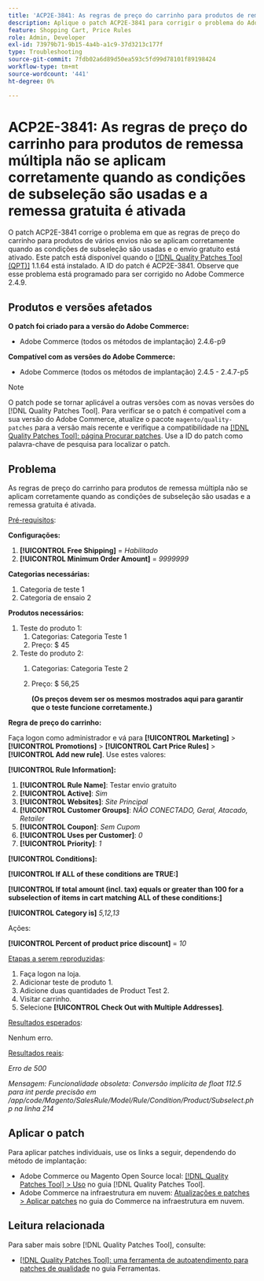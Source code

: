 ```yaml
---
title: 'ACP2E-3841: As regras de preço do carrinho para produtos de remessa múltipla não se aplicam corretamente quando as condições de subseleção são usadas e a remessa gratuita é ativada'
description: Aplique o patch ACP2E-3841 para corrigir o problema do Adobe Commerce em que as regras de preço do carrinho para produtos de vários envios não se aplicam corretamente quando as condições de subseleção são usadas e o envio gratuito está ativado.
feature: Shopping Cart, Price Rules
role: Admin, Developer
exl-id: 73979b71-9b15-4a4b-a1c9-37d3213c177f
type: Troubleshooting
source-git-commit: 7fdb02a6d89d50ea593c5fd99d78101f89198424
workflow-type: tm+mt
source-wordcount: '441'
ht-degree: 0%

---
```


# ACP2E-3841: As regras de preço do carrinho para produtos de remessa múltipla não se aplicam corretamente quando as condições de subseleção são usadas e a remessa gratuita é ativada

O patch ACP2E-3841 corrige o problema em que as regras de preço do carrinho para produtos de vários envios não se aplicam corretamente quando as condições de subseleção são usadas e o envio gratuito está ativado. Este patch está disponível quando o [[!DNL Quality Patches Tool (QPT)]](/help/tools/quality-patches-tool/quality-patches-tool-to-self-serve-quality-patches.md) 1.1.64 está instalado. A ID do patch é ACP2E-3841. Observe que esse problema está programado para ser corrigido no Adobe Commerce 2.4.9.

## Produtos e versões afetados

**O patch foi criado para a versão do Adobe Commerce:**

* Adobe Commerce (todos os métodos de implantação) 2.4.6-p9

**Compatível com as versões do Adobe Commerce:**

* Adobe Commerce (todos os métodos de implantação) 2.4.5 - 2.4.7-p5

>[!NOTE]
>
>O patch pode se tornar aplicável a outras versões com as novas versões do [!DNL Quality Patches Tool]. Para verificar se o patch é compatível com a sua versão do Adobe Commerce, atualize o pacote `magento/quality-patches` para a versão mais recente e verifique a compatibilidade na [[!DNL Quality Patches Tool]: página Procurar patches](https://experienceleague.adobe.com/tools/commerce-quality-patches/index.html). Use a ID do patch como palavra-chave de pesquisa para localizar o patch.

## Problema

As regras de preço do carrinho para produtos de remessa múltipla não se aplicam corretamente quando as condições de subseleção são usadas e a remessa gratuita é ativada.

<u>Pré-requisitos</u>:

**Configurações:**
1. **[!UICONTROL Free Shipping]** = *Habilitado*
1. **[!UICONTROL Minimum Order Amount]** = *9999999*

**Categorias necessárias:**
1. Categoria de teste 1
1. Categoria de ensaio 2

**Produtos necessários:**
1. Teste do produto 1:
   1. Categorias: Categoria Teste 1
   1. Preço: $ 45
1. Teste do produto 2:
   1. Categorias: Categoria Teste 2
   1. Preço: $ 56,25 

      **(Os preços devem ser os mesmos mostrados aqui para garantir que o teste funcione corretamente.)**

**Regra de preço do carrinho:**

Faça logon como administrador e vá para **[!UICONTROL Marketing]** > **[!UICONTROL Promotions]** > **[!UICONTROL Cart Price Rules]** > **[!UICONTROL Add new rule]**. Use estes valores:

**[!UICONTROL Rule Information]:**
1. **[!UICONTROL Rule Name]**: Testar envio gratuito
1. **[!UICONTROL Active]**: *Sim*
1. **[!UICONTROL Websites]**: *Site Principal*
1. **[!UICONTROL Customer Groups]**: *NÃO CONECTADO, Geral, Atacado, Retailer*
1. **[!UICONTROL Coupon]**: *Sem Cupom*
1. **[!UICONTROL Uses per Customer]**: *0*
1. **[!UICONTROL Priority]**: *1*

**[!UICONTROL Conditions]:**

**[!UICONTROL If ALL of these conditions are TRUE:]**


**[!UICONTROL If total amount (incl. tax) equals or greater than 100 for a subselection of items in cart matching ALL of these conditions:]**


**[!UICONTROL Category is]** *5,12,13*

Ações:

**[!UICONTROL Percent of product price discount]** = *10*

<u>Etapas a serem reproduzidas</u>:

1. Faça logon na loja.
2. Adicionar teste de produto 1.
3. Adicione duas quantidades de Product Test 2.
4. Visitar carrinho.
5. Selecione **[!UICONTROL Check Out with Multiple Addresses]**.

<u>Resultados esperados</u>:

Nenhum erro.

<u>Resultados reais</u>:

*Erro de 500*

*Mensagem: Funcionalidade obsoleta: Conversão implícita de float 112.5 para int perde precisão em /app/code/Magento/SalesRule/Model/Rule/Condition/Product/Subselect.php na linha 214*

## Aplicar o patch

Para aplicar patches individuais, use os links a seguir, dependendo do método de implantação:

* Adobe Commerce ou Magento Open Source local: [[!DNL Quality Patches Tool] > Uso](/help/tools/quality-patches-tool/usage.md) no guia [!DNL Quality Patches Tool].
* Adobe Commerce na infraestrutura em nuvem: [Atualizações e patches > Aplicar patches](https://experienceleague.adobe.com/docs/commerce-cloud-service/user-guide/develop/upgrade/apply-patches.html) no guia do Commerce na infraestrutura em nuvem.

## Leitura relacionada

Para saber mais sobre [!DNL Quality Patches Tool], consulte:

* [[!DNL Quality Patches Tool]: uma ferramenta de autoatendimento para patches de qualidade](/help/tools/quality-patches-tool/quality-patches-tool-to-self-serve-quality-patches.md) no guia Ferramentas.
